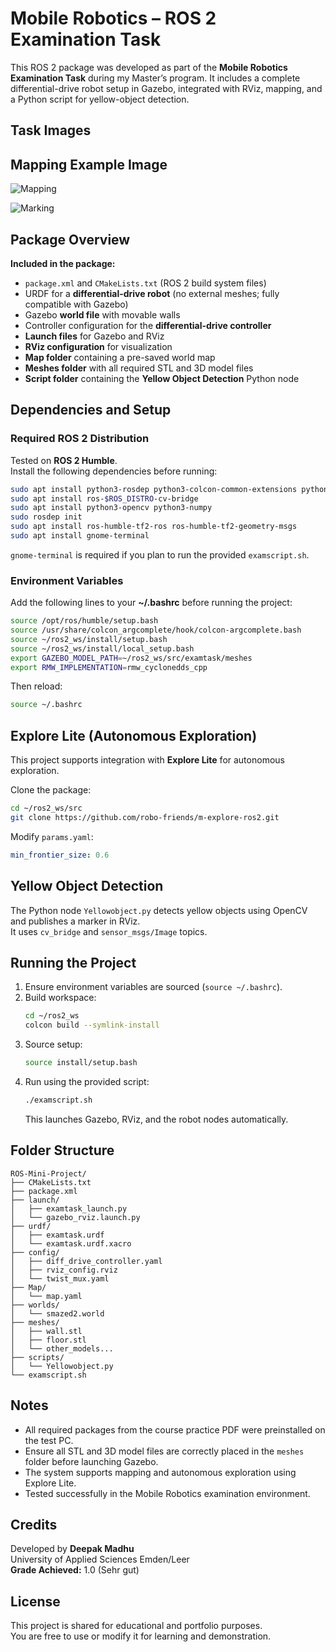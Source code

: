 # Mobile Robotics – ROS 2 Examination Task
This ROS 2 package was developed as part of the **Mobile Robotics Examination Task** during my Master’s program. It includes a complete differential-drive robot setup in Gazebo, integrated with RViz, mapping, and a Python script for yellow-object detection.

## Task Images
## Mapping Example Image
![Mapping](Results/Mapping.png)

![Marking](Results/MarkingYellow.png)

## Package Overview
**Included in the package:**
- `package.xml` and `CMakeLists.txt` (ROS 2 build system files)
- URDF for a **differential-drive robot** (no external meshes; fully compatible with Gazebo)
- Gazebo **world file** with movable walls
- Controller configuration for the **differential-drive controller**
- **Launch files** for Gazebo and RViz
- **RViz configuration** for visualization
- **Map folder** containing a pre-saved world map
- **Meshes folder** with all required STL and 3D model files
- **Script folder** containing the **Yellow Object Detection** Python node

## Dependencies and Setup
### Required ROS 2 Distribution
Tested on **ROS 2 Humble**.  
Install the following dependencies before running:

```bash
sudo apt install python3-rosdep python3-colcon-common-extensions python3-argcomplete
sudo apt install ros-$ROS_DISTRO-cv-bridge
sudo apt install python3-opencv python3-numpy
sudo rosdep init
sudo apt install ros-humble-tf2-ros ros-humble-tf2-geometry-msgs
sudo apt install gnome-terminal
```

`gnome-terminal` is required if you plan to run the provided `examscript.sh`.

### Environment Variables
Add the following lines to your **~/.bashrc** before running the project:

```bash
source /opt/ros/humble/setup.bash
source /usr/share/colcon_argcomplete/hook/colcon-argcomplete.bash
source ~/ros2_ws/install/setup.bash
source ~/ros2_ws/install/local_setup.bash
export GAZEBO_MODEL_PATH=~/ros2_ws/src/examtask/meshes
export RMW_IMPLEMENTATION=rmw_cyclonedds_cpp
```

Then reload:
```bash
source ~/.bashrc
```

## Explore Lite (Autonomous Exploration)
This project supports integration with **Explore Lite** for autonomous exploration.

Clone the package:
```bash
cd ~/ros2_ws/src
git clone https://github.com/robo-friends/m-explore-ros2.git
```

Modify `params.yaml`:
```yaml
min_frontier_size: 0.6
```

## Yellow Object Detection
The Python node `Yellowobject.py` detects yellow objects using OpenCV and publishes a marker in RViz.  
It uses `cv_bridge` and `sensor_msgs/Image` topics.

## Running the Project
1. Ensure environment variables are sourced (`source ~/.bashrc`).
2. Build workspace:
   ```bash
   cd ~/ros2_ws
   colcon build --symlink-install
   ```
3. Source setup:
   ```bash
   source install/setup.bash
   ```
4. Run using the provided script:
   ```bash
   ./examscript.sh
   ```
   This launches Gazebo, RViz, and the robot nodes automatically.

## Folder Structure
```
ROS-Mini-Project/
├── CMakeLists.txt
├── package.xml
├── launch/
│   ├── examtask_launch.py
│   └── gazebo_rviz.launch.py
├── urdf/
│   ├── examtask.urdf
│   └── examtask.urdf.xacro
├── config/
│   ├── diff_drive_controller.yaml
│   ├── rviz_config.rviz
│   └── twist_mux.yaml
├── Map/
│   └── map.yaml
├── worlds/
│   └── smazed2.world
├── meshes/
│   ├── wall.stl
│   ├── floor.stl
│   └── other_models...
├── scripts/
│   └── Yellowobject.py
└── examscript.sh
```

## Notes
- All required packages from the course practice PDF were preinstalled on the test PC.
- Ensure all STL and 3D model files are correctly placed in the `meshes` folder before launching Gazebo.
- The system supports mapping and autonomous exploration using Explore Lite.
- Tested successfully in the Mobile Robotics examination environment.

## Credits
Developed by **Deepak Madhu**  
University of Applied Sciences Emden/Leer  
**Grade Achieved:** 1.0 (Sehr gut)

## License
This project is shared for educational and portfolio purposes.  
You are free to use or modify it for learning and demonstration.
